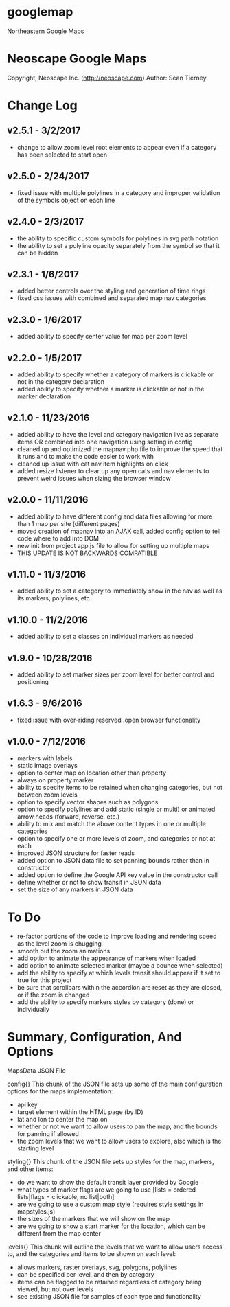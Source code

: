 # googlemap
Northeastern Google Maps

Neoscape Google Maps
============================================

Copyright, Neoscape Inc. (http://neoscape.com)
Author: Sean Tierney





Change Log
============================================

v2.5.1 - 3/2/2017
--------------------------------------------
- change to allow zoom level root elements to appear even if a category has been selected to start open

v2.5.0 - 2/24/2017
--------------------------------------------
- fixed issue with multiple polylines in a category and improper validation of the symbols object on each line

v2.4.0 - 2/3/2017
--------------------------------------------
- the ability to specific custom symbols for polylines in svg path notation
- the ability to set a polyline opacity separately from the symbol so that it can be hidden

v2.3.1 - 1/6/2017
--------------------------------------------
- added better controls over the styling and generation of time rings
- fixed css issues with combined and separated map nav categories

v2.3.0 - 1/6/2017
--------------------------------------------
- added ability to specify center value for map per zoom level

v2.2.0 - 1/5/2017
--------------------------------------------
- added ability to specify whether a category of markers is clickable or not in the category declaration
- added ability to specify whether a marker is clickable or not in the marker declaration

v2.1.0 - 11/23/2016
--------------------------------------------
- added ability to have the level and category navigation live as separate items OR combined into one navigation using setting in config
- cleaned up and optimized the mapnav.php file to improve the speed that it runs and to make the code easier to work with
- cleaned up issue with cat nav item highlights on click
- added resize listener to clear up any open cats and nav elements to prevent weird issues when sizing the browser window

v2.0.0 - 11/11/2016
--------------------------------------------
- added ability to have different config and data files allowing for more than 1 map per site (different pages)
- moved creation of mapnav into an AJAX call, added config option to tell code where to add into DOM
- new init from project app.js file to allow for setting up multiple maps
- THIS UPDATE IS NOT BACKWARDS COMPATIBLE

v1.11.0 - 11/3/2016
--------------------------------------------
- added ability to set a category to immediately show in the nav as well as its markers, polylines, etc.

v1.10.0 - 11/2/2016
--------------------------------------------
- added ability to set a classes on individual markers as needed

v1.9.0 - 10/28/2016
--------------------------------------------
- added ability to set marker sizes per zoom level for better control and positioning

v1.6.3 - 9/6/2016
--------------------------------------------
- fixed issue with over-riding reserved .open browser functionality

v1.0.0 - 7/12/2016
--------------------------------------------
- markers with labels
- static image overlays
- option to center map on location other than property
- always on property marker
- ability to specify items to be retained when changing categories, but not between zoom levels
- option to specify vector shapes such as polygons
- option to specify polylines and add static (single or multi) or animated arrow heads (forward, reverse, etc.)
- ability to mix and match the above content types in one or multiple categories
- option to specify one or more levels of zoom, and categories or not at each
- improved JSON structure for faster reads
- added option to JSON data file to set panning bounds rather than in constructor
- added option to define the Google API key value in the constructor call
- define whether or not to show transit in JSON data
- set the size of any markers in JSON data





To Do
============================================
- re-factor portions of the code to improve loading and rendering speed as the level zoom is chugging
- smooth out the zoom animations
- add option to animate the appearance of markers when loaded
- add option to animate selected marker (maybe a bounce when selected)
- add the ability to specify at which levels transit should appear if it set to true for this project
- be sure that scrollbars within the accordion are reset as they are closed, or if the zoom is changed
- add the ability to specify markers styles by category (done) or individually





Summary, Configuration, And Options
============================================


MapsData JSON File

config{}
This chunk of the JSON file sets up some of the main configuration options for the maps implementation:
- api key
- target element within the HTML page (by ID)
- lat and lon to center the map on
- whether or not we want to allow users to pan the map, and the bounds for panning if allowed
- the zoom levels that we want to allow users to explore, also which is the starting level


styling{}
This chunk of the JSON file sets up styles for the map, markers, and other items:
- do we want to show the default transit layer provided by Google
- what types of marker flags are we going to use [lists = ordered lists|flags = clickable, no list|both]
- are we going to use a custom map style (requires style settings in mapstyles.js)
- the sizes of the markers that we will show on the map
- are we going to show a start marker for the location, which can be different from the map center


levels{}
This chunk will outline the levels that we want to allow users access to, and the categories and items to be shown  on each level:
- allows markers, raster overlays, svg, polygons, polylines
- can be specified per level, and then by category
- items can be flagged to be retained regardless of category being viewed, but not over levels
- see existing JSON file for samples of each type and functionality
